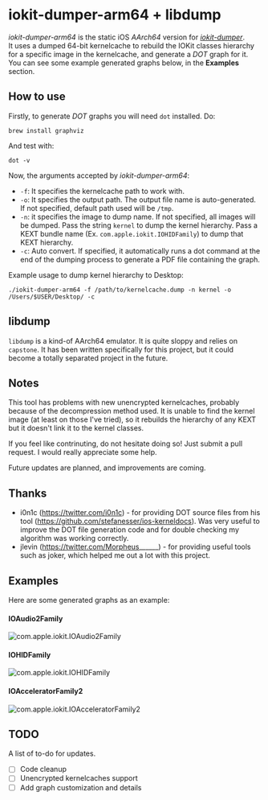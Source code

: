 # iokit-dumper-arm64 + libdump
_iokit-dumper-arm64_ is the static iOS _AArch64_ version for [_iokit-dumper_]("https://github.com/jndok/iokit-dumper").
<br>
It uses a dumped 64-bit kernelcache to rebuild the IOKit classes hierarchy for a specific image in the kernelcache, and generate a _DOT_ graph for it. You can see some example generated graphs below, in the **Examples** section.

## How to use
Firstly, to generate _DOT_ graphs you will need `dot` installed. Do:

```
brew install graphviz
```

And test with:

```
dot -v
```

Now, the arguments accepted by _iokit-dumper-arm64_:

*   `-f`: It specifies the kernelcache path to work with.
*   `-o`: It specifies the output path. The output file name is auto-generated. If not specified, default path used will be `/tmp`.
*   `-n`: it specifies the image to dump name. If not specified, all images will be dumped. Pass the string `kernel` to dump the kernel hierarchy. Pass a KEXT bundle name (Ex. `com.apple.iokit.IOHIDFamily`) to dump that KEXT hierarchy.
*   `-c`: Auto convert. If specified, it automatically runs a dot command at the end of the dumping process to generate a PDF file containing the graph.

Example usage to dump kernel hierarchy to Desktop:
```
./iokit-dumper-arm64 -f /path/to/kernelcache.dump -n kernel -o /Users/$USER/Desktop/ -c
```

## libdump
`libdump` is a kind-of AArch64 emulator. It is quite sloppy and relies on `capstone`. It has been written specifically for this project, but it could become a totally separated project in the future.

## Notes
This tool has problems with new unencrypted kernelcaches, probably because of the decompression method used. It is unable to find the kernel image (at least on those I've tried), so it rebuilds the hierarchy of any KEXT but it doesn't link it to the kernel classes.

If you feel like contrinuting, do not hesitate doing so! Just submit a pull request. I would really appreciate some help.

Future updates are planned, and improvements are coming.

## Thanks
 *  i0n1c  (https://twitter.com/i0n1c) - for providing DOT source files from his tool (https://github.com/stefanesser/ios-kerneldocs). Was very useful to improve the DOT file generation code and for double checking my algorithm was working correctly.
 *  jlevin (https://twitter.com/Morpheus______) - for providing useful tools such as joker, which helped me out a lot with this project.

## Examples
Here are some generated graphs as an example:

#### IOAudio2Family
![com.apple.iokit.IOAudio2Family](http://jndoksarchive.altervista.org/com.apple.iokit.IOAudio2Family-dump.jpg)

#### IOHIDFamily
![com.apple.iokit.IOHIDFamily](http://jndoksarchive.altervista.org/com.apple.iokit.IOHIDFamily-dump.jpg)

#### IOAcceleratorFamily2
![com.apple.iokit.IOAcceleratorFamily2](http://jndoksarchive.altervista.org/com.apple.iokit.IOAcceleratorFamily2-dump.dot.jpg)

## TODO
A list of to-do for updates.
- [ ] Code cleanup
- [ ] Unencrypted kernelcaches support
- [ ] Add graph customization and details

